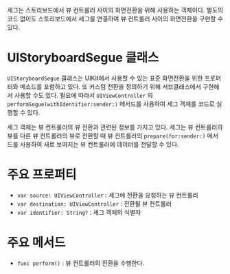세그는 스토리보드에서 뷰 컨트롤러 사이의 화면전환을 위해 사용하는 객체이다. 별도의 코드 없이도 스토리보드에서 세그를 연결하여 뷰 컨트롤러 사이의 화면전환을 구현할 수 있다.

# UIStoryboardSegue 클래스

`UIStoryboardSegue` 클래스는 UIKit에서 사용할 수 있는 표준 화면전환을 위한 프로퍼티와 메소드를 포함하고 있다. 또 커스텀 전환을 정의하기 위해 서브클래스에서 구현해서 사용할 수도 있다. 필요에 따라서 `UIViewController` 의 `performSegue(withIdentifier:sender:)` 메서드를 사용하여 세그 객체를 코드로 실행할 수 있다. 

세그 객체는 뷰 컨트롤러의 뷰 전환과 관련된 정보를 가지고 있다. 세그는 뷰 컨트롤러의 뷰를 다른 뷰 컨트롤러의 뷰로 전환할 때 뷰 컨트롤러의 `prepare(for:sender:)` 메서드를 사용하여 새로 보여지는 뷰 컨트롤러에 데이터를 전달할 수 있다.

# 주요 프로퍼티

- `var source: UIViewController` : 세그에 전환을 요청하는 뷰 컨트롤러
- `var destination: UIViewController` : 전환될 뷰 컨트롤러
- `var identifier: String?` : 세그 객체의 식별자

# 주요 메서드

- `func perform()` : 뷰 컨트롤러의 전환을 수행한다.
